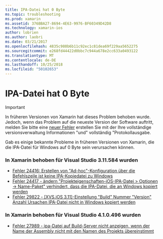 ```yaml
---
title: IPA-Datei hat 0 Byte
ms.topic: troubleshooting
ms.prod: xamarin
ms.assetid: 376BBA27-8694-4E63-9976-BF60349D42D8
ms.technology: xamarin-ios
author: lobrien
ms.author: laobri
ms.date: 03/21/2017
ms.openlocfilehash: 4835c980b6b11c92ec1c81dea69f229aa5652275
ms.sourcegitcommit: e268fd44422d0bbc7c944a678e2cc633a0493122
ms.translationtype: MT
ms.contentlocale: de-DE
ms.lasthandoff: 10/25/2018
ms.locfileid: "50102653"
---
```

# <a name="ipa-file-is-0-bytes"></a>IPA-Datei hat 0 Byte

> [!IMPORTANT]
> In früheren Versionen von Xamarin hat dieses Problem behoben wurde. Jedoch, wenn das Problem auf die neueste Version der Software auftritt, melden Sie bitte eine [neuer Fehler](~/cross-platform/troubleshooting/questions/howto-file-bug.md) erstellen Sie mit der Ihre vollständige versionsverwaltung Informationen "und" vollständig "Protokollausgabe.



Gab es einige bekannte Probleme in früheren Versionen von Xamarin, die die IPA-Datei für Windows auf 0 Byte sein verursachen können. 

### <a name="fixed-in-xamarin-for-visual-studio-311584"></a>In Xamarin behoben für Visual Studio 3.11.584 wurden 
- [Fehler 24416: Erstellen von "Ad-hoc"-Konfiguration über die Befehlszeile ist keine IPA-Kopiedatei zu Windows](https://bugzilla.xamarin.com/show_bug.cgi?id=24416)
- [Fehler 24417 - ändern "Projekteigenschaften-iOS-IPA-Datei > Optionen -> Name-Paket" verhindert, dass die IPA-Datei, die an Windows kopiert werden](https://bugzilla.xamarin.com/show_bug.cgi?id=24417)
- [Fehler 29822 - [XVS.iOS 3.11]-Einstellung "Build" Nummer "Version" Anzahl Ursachen IPA-Datei nicht in Windows kopiert werden](https://bugzilla.xamarin.com/show_bug.cgi?id=29822)

### <a name="fixed-in-xamarin-for-visual-studio-410496"></a>In Xamarin behoben für Visual Studio 4.1.0.496 wurden
- [Fehler 27989 - ipa-Datei auf Build-Server nicht anzeigen, wenn der Name der Assembly nicht mit den Namen des Projekts übereinstimmt](https://bugzilla.xamarin.com/show_bug.cgi?id=27989)
